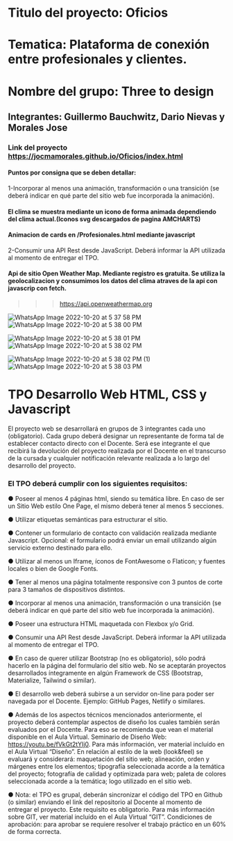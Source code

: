 # Titulo del proyecto: Oficios
# Tematica: Plataforma de conexión entre profesionales y clientes.
# Nombre del grupo: Three to design
## Integrantes: Guillermo Bauchwitz, Dario Nievas y Morales Jose
### Link del proyecto https://jocmamorales.github.io/Oficios/index.html
#### Puntos por consigna que se deben detallar:
1-Incorporar al menos una animación, transformación o una transición (se deberá
indicar en qué parte del sitio web fue incorporada la animación).

#### El clima se muestra mediante un icono de forma animada dependiendo del clima actual.(Iconos svg descargados de pagina AMCHARTS)
#### Animacion de cards en /Profesionales.html mediante javascript 

2-Consumir una API Rest desde JavaScript. Deberá informar la API utilizada al
momento de entregar el TPO.
#### Api de sitio Open Weather Map. Mediante registro es gratuita. Se utiliza la geolocalizacion y consumimos los datos del clima atraves de la api con javascrip con fetch.  
>>> https://api.openweathermap.org



![WhatsApp Image 2022-10-20 at 5 37 58 PM](https://user-images.githubusercontent.com/84431245/197053394-2df82c7b-101d-4461-84bd-1e7233517255.jpeg)
![WhatsApp Image 2022-10-20 at 5 38 00 PM](https://user-images.githubusercontent.com/84431245/197053409-b42b2e77-ccbf-4171-ada3-734bb19bdd54.jpeg)

![WhatsApp Image 2022-10-20 at 5 38 01 PM](https://user-images.githubusercontent.com/84431245/197053449-a985819f-a54e-42c9-a10e-865b783da931.jpeg)
![WhatsApp Image 2022-10-20 at 5 38 02 PM](https://user-images.githubusercontent.com/84431245/197053456-763e67f0-367b-4e90-a1aa-7959f1362bec.jpeg)

![WhatsApp Image 2022-10-20 at 5 38 02 PM (1)](https://user-images.githubusercontent.com/84431245/197053466-405448ae-de1f-4768-8e9d-38a2ac27c9a8.jpeg)
![WhatsApp Image 2022-10-20 at 5 38 03 PM](https://user-images.githubusercontent.com/84431245/197053468-e4438e24-9c36-43f5-9bb6-93ec52b68d83.jpeg)

# TPO Desarrollo Web HTML, CSS y Javascript


El proyecto web se desarrollará en grupos de 3 integrantes cada uno (obligatorio). Cada
grupo deberá designar un representante de forma tal de establecer contacto directo con el
Docente. Será ese integrante el que recibirá la devolución del proyecto realizada por el
Docente en el transcurso de la cursada y cualquier notificación relevante realizada a lo largo
del desarrollo del proyecto.

### El TPO deberá cumplir con los siguientes requisitos:
● Poseer al menos 4 páginas html, siendo su temática libre. En caso de ser un Sitio
Web estilo One Page, el mismo deberá tener al menos 5 secciones.

● Utilizar etiquetas semánticas para estructurar el sitio.

● Contener un formulario de contacto con validación realizada mediante Javascript.
Opcional: el formulario podrá enviar un email utilizando algún servicio externo
destinado para ello.

● Utilizar al menos un Iframe, íconos de FontAwesome o Flaticon; y fuentes locales o
bien de Google Fonts.

● Tener al menos una página totalmente responsive con 3 puntos de corte para 3
tamaños de dispositivos distintos.

● Incorporar al menos una animación, transformación o una transición (se deberá
indicar en qué parte del sitio web fue incorporada la animación).

● Poseer una estructura HTML maquetada con Flexbox y/o Grid.

● Consumir una API Rest desde JavaScript. Deberá informar la API utilizada al
momento de entregar el TPO.

● En caso de querer utilizar Bootstrap (no es obligatorio), sólo podrá hacerlo en la
página del formulario del sitio web. No se aceptarán proyectos desarrollados
íntegramente en algún Framework de CSS (Bootstrap, Materialize, Tailwind o
similar).

● El desarrollo web deberá subirse a un servidor on-line para poder ser navegada por
el Docente. Ejemplo: GitHub Pages, Netlify o similares.

● Además de los aspectos técnicos mencionados anteriormente, el proyecto deberá
contemplar aspectos de diseño los cuales también serán evaluados por el Docente.
Para eso se recomienda que vean el material disponible en el Aula Virtual.
Seminario de Diseño Web: https://youtu.be/fVkGt2tYIj0. Para más información, ver
material incluído en el Aula Virtual “Diseño”. En relación al estilo de la web
(look&feel) se evaluará y considerará: maquetación del sitio web; alineación, orden
y márgenes entre los elementos; tipografía seleccionada acorde a la temática del
proyecto; fotografía de calidad y optimizada para web; paleta de colores
seleccionada acorde a la temática; logo utilizado en el sitio web.

● Nota: el TPO es grupal, deberán sincronizar el código del TPO en Github (o similar)
enviando el link del repositorio al Docente al momento de entregar el proyecto. Este
requisito es obligatorio. Para más información sobre GIT, ver material incluído en el
Aula Virtual “GIT”.
Condiciones de aprobación: para aprobar se requiere resolver el trabajo práctico en un
60% de forma correcta.
